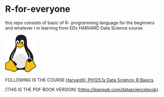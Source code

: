 # R-for-everyone
this repo consists of basic of R- programming language for the beginners 
and whatever i m learning from EDx HARVARD Data Science course

![Tux, the Linux mascot](tux.png)

FOLLOWING IS THE COURSE [HarvardX: PH125.1x Data Science: R Basics](https://courses.edx.org/courses/course-v1:HarvardX+PH125.1x+1T2020/course/).

[THIS IS THE PDF BOOK VERSION] (https://leanpub.com/datasciencebook).

